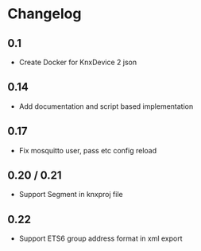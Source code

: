 # Changelog

## 0.1

- Create Docker for KnxDevice 2 json

## 0.14

- Add documentation and script based implementation

## 0.17

- Fix mosquitto user, pass etc config reload

## 0.20 / 0.21

- Support Segment in knxproj file

## 0.22

- Support ETS6 group address format in xml export
